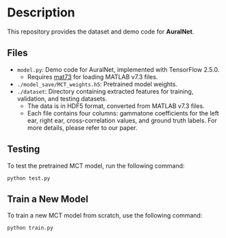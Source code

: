 # Description
This repository provides the dataset and demo code for **AuralNet**.

## Files
- `model.py`: Demo code for AuralNet, implemented with TensorFlow 2.5.0.  
  - Requires [mat73](https://pypi.org/project/mat73/) for loading MATLAB v7.3 files.
- `./model_save/MCT_weights.h5`: Pretrained model weights.
- `./dataset`: Directory containing extracted features for training, validation, and testing datasets.  
  - The data is in HDF5 format, converted from MATLAB v7.3 files.  
  - Each file contains four columns: gammatone coefficients for the left ear, right ear, cross-correlation values, and ground truth labels. For more details, please refer to our paper.

## Testing
To test the pretrained MCT model, run the following command:

```
python test.py
```

## Train a New Model
To train a new MCT model from scratch, use the following command:

```
python train.py
```




